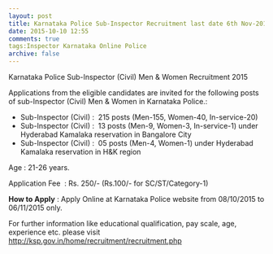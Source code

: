 ```yaml
---
layout: post
title: Karnataka Police Sub-Inspector Recruitment last date 6th Nov-2015   
date: 2015-10-10 12:55
comments: true
tags:Inspector Karnataka Online Police 
archive: false
---
```

Karnataka Police Sub-Inspector (Civil) Men & Women Recruitment 2015 

Applications from the eligible candidates are invited for the following posts of sub-Inspector (Civil) Men & Women in Karnataka Police.:

- Sub-Inspector (Civil) :  215 posts (Men-155, Women-40, In-service-20) 
- Sub-Inspector (Civil) :  13 posts (Men-9, Women-3, In-service-1) under Hyderabad Kamalaka reservation in Bangalore City
- Sub-Inspector (Civil) :  05 posts (Men-4, Women-1) under Hyderabad Kamalaka reservation in H&K region

Age : 21-26 years.
 
Application Fee  : Rs. 250/- (Rs.100/- for SC/ST/Category-1)

**How to Apply** : Apply Online at Karnataka Police website from 08/10/2015 to 06/11/2015 only.  

For further information like educational qualification, pay scale, age, experience etc. please visit <http://ksp.gov.in/home/recruitment/recruitment.php>




